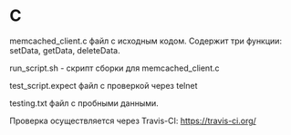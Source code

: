 # C
memcached_client.c  файл с исходным кодом. Содержит три функции: setData, getData, deleteData. 

run_script.sh   - скрипт сборки для memcached_client.c

test_script.expect  файл с проверкой через telnet

testing.txt  файл с пробными данными.


Проверка осуществляется через Travis-CI:    https://travis-ci.org/

